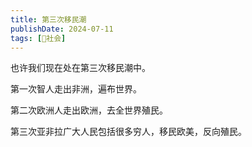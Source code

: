 ```yaml
---
title: 第三次移民潮
publishDate: 2024-07-11
tags: [👫社会]
---
```


也许我们现在处在第三次移民潮中。

第一次智人走出非洲，遍布世界。

第二次欧洲人走出欧洲，去全世界殖民。

第三次亚非拉广大人民包括很多穷人，移民欧美，反向殖民。
